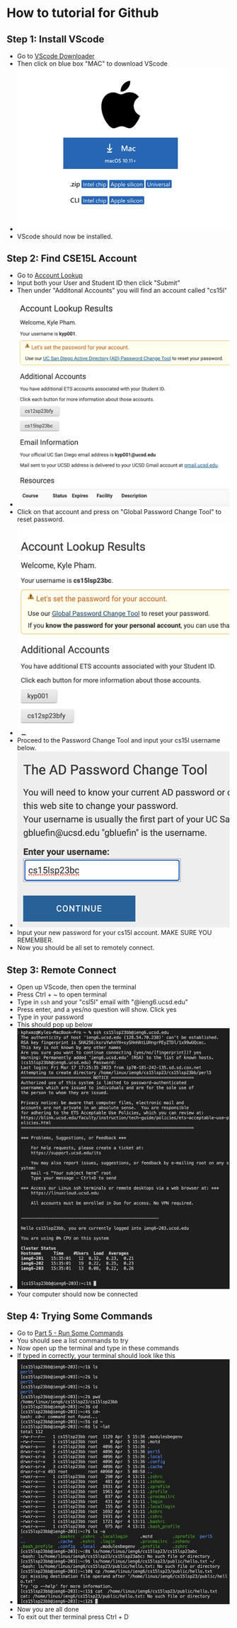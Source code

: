 # How to tutorial for Github
## Step 1: Install VScode
* Go to [VScode Downloader](https://code.visualstudio.com/download)
* Then click on blue box "MAC" to download VScode
* ![image](download.png)
* VScode should now be installed.
## Step 2: Find CSE15L Account
* Go to [Account Lookup](https://sdacs.ucsd.edu/~icc/index.php)
* Input both your User and Student ID then click "Submit"
* Then under "Additonal Accounts" you will find an account called "cs15l"
* ![image](result.png)
* Click on that account and press on "Global Password Change Tool" to reset password.
* ![image](lookup.png)
* Proceed to the Password Change Tool and input your cs15l username below.
* ![image](passwordc.png)
* Input your new password for your cs15l account. MAKE SURE YOU REMEMBER.
* Now you should be all set to remotely connect.
## Step 3: Remote Connect
* Open up VScode, then open the terminal
* Press Ctrl + ~ to open terminal
* Type in `ssh` and your "csl5l" email with "@ieng6.ucsd.edu"
* Press enter, and a yes/no question will show. Click yes
* Type in your password
* This should pop up below
* ![image](remote.png)
* Your computer should now be connected
## Step 4: Trying Some Commands
* Go to [Part 5 - Run Some Commands](https://ucsd-cse15l-s23.github.io/week/week1/#week-1-lab-report)
* You should see a list commands to try
* Now open up the terminal and type in these commands
* If typed in correctly, your terminal should look like this
* ![image](commands.png)
* Now you are all done
* To exit out ther terminal press Ctrl + D

 
